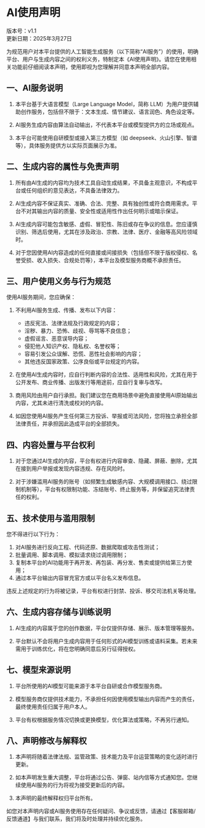 # AI使用声明

版本号：v1.1  
更新日期：2025年3月27日

为规范用户对本平台提供的人工智能生成服务（以下简称“AI服务”）的使用，明确平台、用户与生成内容之间的权利义务，特制定本《AI使用声明》。请您在使用相关功能前仔细阅读本声明，使用即视为您理解并同意本声明全部内容。

## 一、AI服务说明

1. 本平台基于大语言模型（Large Language Model，简称 LLM）为用户提供辅助创作服务，包括但不限于：文本生成、情节建议、语言润色、角色设定等。

2. AI服务生成内容由算法自动输出，不代表本平台或模型提供方的立场或观点。

3. 本平台可能使用自研模型或接入第三方模型（如 deepseek、火山引擎、智谱等），具体服务提供方以实际页面展示为准。

## 二、生成内容的属性与免责声明

1. 所有由AI生成的内容均为技术工具自动生成结果，不具备主观意识，不构成平台或任何组织的意见表达，不具备法律效力。

2. AI生成内容不保证真实、准确、合法、完整、具有独创性或符合商用需求。平台不对其输出内容的质量、安全性或适用性作出任何明示或暗示保证。

3. AI生成内容可能包含敏感、虚假、冒犯性、陈旧或存在争议的信息。您应谨慎识别、筛选后使用，尤其在涉及政治、宗教、法律、医疗、金融等高风险领域时。

4. 对于您因使用AI内容造成的任何直接或间接损失（包括但不限于版权侵权、名誉受损、收入损失、合规处罚等），本平台及模型服务商概不承担责任。

## 三、用户使用义务与行为规范

使用AI服务期间，您应确保：

1. 不利用AI服务生成、传播、发布以下内容：
   - 违反宪法、法律法规及行政规定的内容；
   - 淫秽、暴力、恐怖、歧视、辱骂等不良信息；
   - 虚假谣言、恶意误导内容；
   - 侵犯他人知识产权、隐私权、名誉权等；
   - 容易引发公众误解、恐慌、恶性社会影响的内容；
   - 其他违反国家政策、公序良俗或平台规定的内容。

2. 在使用AI生成内容时，应自行判断内容的合法性、适用性和风险，尤其在用于公开发布、商业传播、出版发行等用途前，应自行复审与改写。

3. 商用风险由用户自行承担。我们建议您在商用场景中避免直接使用AI原始输出内容，尤其未进行清洗或校对的内容。

4. 如因您使用AI服务产生任何第三方投诉、举报或司法风险，您将独立承担全部法律责任，并承担因此造成平台的全部损失。

## 四、内容处置与平台权利

1. 对于您通过AI生成的内容，平台有权进行内容审查、隐藏、屏蔽、删除，尤其在接到用户举报或发现内容违规、存在风险时。

2. 对于涉嫌滥用AI服务的账号（如频繁生成敏感内容、大规模调用接口、绕过限制机制等），平台有权限制功能、冻结账号、终止服务等，并保留追究法律责任的权利。

## 五、技术使用与滥用限制

您不得进行以下行为：

1. 对AI服务进行反向工程、代码还原、数据爬取或攻击性测试；
2. 批量调用、脚本调用、模拟请求绕过调用限制；
3. 复制本平台的AI功能用于再开发、再包装、再分发、售卖或提供给第三方使用；
4. 通过本平台输出内容冒充官方或以平台名义发布信息。

违反上述规定的行为将被记录，平台有权进行封禁、投诉、移交司法机关等处理。

## 六、生成内容存储与训练说明

1. AI生成的内容属于您的创作数据，平台仅提供存储、展示、版本管理等服务。

2. 平台默认不会将用户生成内容用于任何形式的AI模型训练或语料采集。若未来需用于训练优化，将在您明确同意后另行征得授权。

## 七、模型来源说明

1. 平台所使用的AI模型可能来源于本平台自研或合作模型服务商。

2. 模型服务商仅提供技术能力，不承担任何因使用模型输出内容而产生的责任，最终使用责任归属于用户本人。

3. 平台有权根据服务情况切换或更换模型，优化算法或策略，不再另行通知。

## 八、声明修改与解释权

1. 本声明将随着法律法规、监管政策、技术能力及平台运营策略的变化适时进行更新。

2. 如本声明发生重大调整，平台将通过公告、弹窗、站内信等方式通知您。您继续使用AI服务的行为将视为接受更新后的内容。

3. 本声明的最终解释权归平台所有。

如您对本声明内容或AI服务使用存在任何疑问、争议或反馈，请通过【客服邮箱/反馈通道】与我们联系，我们将及时处理并持续优化服务。